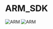 # ARM_SDK
![ARM](https://scx2.b-cdn.net/gfx/news/hires/2014/armlogo.jpg) 
![ARM](https://alselectro.files.wordpress.com/2018/11/stm32_ok2.jpg) 

